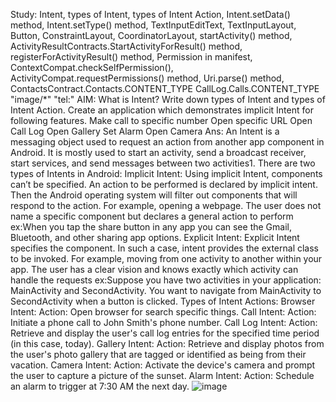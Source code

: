 Study: Intent, types of Intent, types of Intent Action, Intent.setData() method, Intent.setType() method, TextInputEditText, TextInputLayout, Button, ConstraintLayout, CoordinatorLayout, startActivity() method, ActivityResultContracts.StartActivityForResult() method, registerForActivityResult() method, Permission in manifest, ContextCompat.checkSelfPermission(), ActivityCompat.requestPermissions() method, Uri.parse() method,
ContactsContract.Contacts.CONTENT_TYPE
CallLog.Calls.CONTENT_TYPE
"image/*"
"tel:"
AIM: What is Intent? Write down types of Intent and types of Intent Action. Create an application which demonstrates implicit Intent for following features.
Make call to specific number
Open specific URL
Open Call Log
Open Gallery
Set Alarm
Open Camera
Ans:
An Intent is a messaging object used to request an action from another app component in Android. It is mostly used to start an activity, send a broadcast receiver, start services, and send messages between two activities1.
There are two types of Intents in Android:
Implicit Intent: Using implicit Intent, components can’t be specified. An action to be performed is declared by implicit intent. Then the Android operating system will filter out components that will respond to the action. For example, opening a webpage. The user does not name a specific component but declares a general action to perform
ex:When you tap the share button in any app you can see the Gmail, Bluetooth, and other sharing app options.
Explicit Intent: Explicit Intent specifies the component. In such a case, intent provides the external class to be invoked. For example, moving from one activity to another within your app. The user has a clear vision and knows exactly which activity can handle the requests
ex:Suppose you have two activities in your application: MainActivity and SecondActivity. You want to navigate from MainActivity to SecondActivity when a button is clicked.
Types of Intent Actions:
Browser Intent: Action: Open browser for search specific things. Call Intent: Action: Initiate a phone call to John Smith's phone number. Call Log Intent: Action: Retrieve and display the user's call log entries for the specified time period (in this case, today). Gallery Intent: Action: Retrieve and display photos from the user's photo gallery that are tagged or identified as being from their vacation. Camera Intent: Action: Activate the device's camera and prompt the user to capture a picture of the sunset. Alarm Intent: Action: Schedule an alarm to trigger at 7:30 AM the next day.
![image](https://github.com/Jainishthakor/MAD_Practical-5_21012021113/assets/139530265/e3d1d3b9-d895-49be-828d-e3d73422819d)
